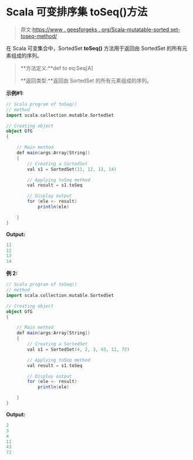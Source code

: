 # Scala 可变排序集 toSeq()方法

> 原文:[https://www . geesforgeks . org/Scala-mutatable-sorted set-toseq-method/](https://www.geeksforgeeks.org/scala-mutable-sortedset-toseq-method/)

在 Scala 可变集合中，SortedSet **toSeq()** 方法用于返回由 SortedSet 的所有元素组成的序列。

> **方法定义:**def to eq:Seq[A]
> 
> **返回类型:**返回由 SortedSet 的所有元素组成的序列。

**示例#1:**

```scala
// Scala program of toSeq() 
// method 
import scala.collection.mutable.SortedSet 

// Creating object 
object GfG 
{ 

    // Main method 
    def main(args:Array[String]) 
    { 
        // Creating a SortedSet 
        val s1 = SortedSet(11, 12, 13, 14) 

        // Applying toSeq method 
        val result = s1.toSeq

        // Display output
        for (ele <- result)
            println(ele)

    } 
} 
```

**Output:**

```scala
11
12
13
14

```

**例 2:**

```scala
// Scala program of toSeq() 
// method 
import scala.collection.mutable.SortedSet 

// Creating object 
object GfG 
{ 

    // Main method 
    def main(args:Array[String]) 
    { 
        // Creating a SortedSet 
        val s1 = SortedSet(4, 2, 3, 43, 11, 72) 

        // Applying toSeq method 
        val result = s1.toSeq

        // Display output
        for (ele <- result)
            println(ele)

    } 
} 
```

**Output:**

```scala
2
3
4
11
43
72

```